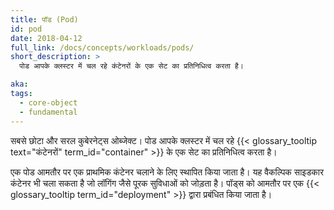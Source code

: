 ```yaml
---
title: पॉड (Pod)
id: pod
date: 2018-04-12
full_link: /docs/concepts/workloads/pods/
short_description: >
  पोड आपके क्लस्टर में चल रहे कंटेनरों के एक सेट का प्रतिनिधित्व करता है।

aka:
tags:
  - core-object
  - fundamental
---
```


सबसे छोटा और सरल कुबेरनेट्स ओब्जेक्ट। पोड आपके क्लस्टर में चल रहे {{< glossary_tooltip text="कंटेनरों" term_id="container" >}} के एक सेट का प्रतिनिधित्व करता है।

<!--more-->

एक पोड आमतौर पर एक प्राथमिक कंटेनर चलाने के लिए स्थापित किया जाता है। यह वैकल्पिक साइडकार कंटेनर भी चला सकता है जो लॉगिंग जैसे पूरक सुविधाओं को जोड़ता है। पॉड्स को आमतौर पर एक {{< glossary_tooltip term_id="deployment" >}} द्वारा प्रबंधित किया जाता है।
